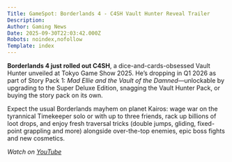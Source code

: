 ```yaml
---
Title: GameSpot: Borderlands 4 - C4SH Vault Hunter Reveal Trailer
Description: 
Author: Gaming News
Date: 2025-09-30T22:03:42.000Z
Robots: noindex,nofollow
Template: index
---
```

<p><strong>Borderlands 4 just rolled out C4SH</strong>, a dice-and-cards-obsessed Vault Hunter unveiled at Tokyo Game Show 2025. He’s dropping in Q1 2026 as part of Story Pack 1: <em>Mad Ellie and the Vault of the Damned</em>—unlockable by upgrading to the Super Deluxe Edition, snagging the Vault Hunter Pack, or buying the story pack on its own.</p>

<p>Expect the usual Borderlands mayhem on planet Kairos: wage war on the tyrannical Timekeeper solo or with up to three friends, rack up billions of loot drops, and enjoy fresh traversal tricks (double jumps, gliding, fixed-point grappling and more) alongside over-the-top enemies, epic boss fights and new cosmetics.</p>

<p><em>Watch on <a href="https://www.youtube.com/watch?v=PRZmcOVYrv4" rel="noopener noreferrer">YouTube</a></em></p>


